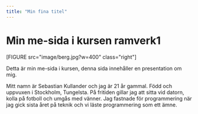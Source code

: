 ```yaml
---
title: "Min fina titel"
---
```

Min me-sida i kursen ramverk1
=========================

[FIGURE src="image/berg.jpg?w=400" class="right"]

Detta är min me-sida i kursen, denna sida innehåller en presentation om mig.

Mitt namn är Sebastian Kullander och jag är 21 år gammal. Född och uppvuxen i Stockholm, Tungelsta. På fritiden gillar jag att sitta vid datorn, kolla på fotboll och umgås med vänner. Jag fastnade för programmering när jag gick sista året på teknik och vi läste programmering som ett ämne.
